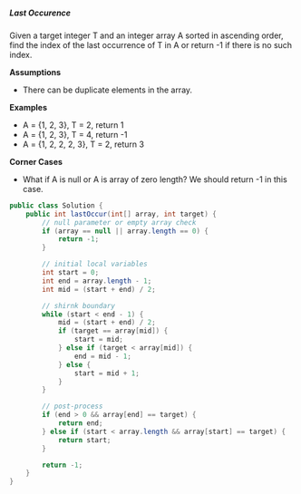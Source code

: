 ##### Last Occurence
Given a target integer T and an integer array A sorted in ascending order, find the index of the last occurrence of T in A or return -1 if there is no such index.

**Assumptions**
* There can be duplicate elements in the array.

**Examples**
* A = {1, 2, 3}, T = 2, return 1
* A = {1, 2, 3}, T = 4, return -1
* A = {1, 2, 2, 2, 3}, T = 2, return 3

**Corner Cases**
* What if A is null or A is array of zero length? We should return -1 in this case.

```java
public class Solution {
    public int lastOccur(int[] array, int target) {
        // null parameter or empty array check
        if (array == null || array.length == 0) {
            return -1;
        }

        // initial local variables
        int start = 0;
        int end = array.length - 1;
        int mid = (start + end) / 2;

        // shirnk boundary
        while (start < end - 1) {
            mid = (start + end) / 2;
            if (target == array[mid]) {
                start = mid;
            } else if (target < array[mid]) {
                end = mid - 1;
            } else {
                start = mid + 1;
            }
        }

        // post-process
        if (end > 0 && array[end] == target) {
            return end;
        } else if (start < array.length && array[start] == target) {
            return start;
        }

        return -1;
    }
}
```
